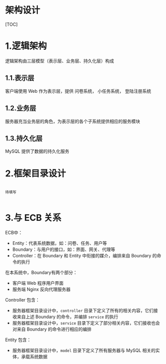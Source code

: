 # 架构设计

[TOC]



# 1.逻辑架构

逻辑架构由三层模型（表示层、业务层、持久化层）构成

## 1.1.表示层

客户端使用 Web 作为表示层，提供 问卷系统， 小任务系统， 登陆注册系统

## 1.2.业务层

服务器充当业务层的角色，为表示层的各个子系统提供相应的服务模块



## 1.3.持久化层

MySQL 提供了数据的持久化服务



# 2.框架目录设计



```

待填写


```

# 3.与 ECB 关系

ECB中：

- Entity：代表系统数据，如：问卷、任务、用户等
- Boundary：与用户的接口，如：界面、网关、代理等
- Controller：在 Boundary 和 Entity 中衔接的媒介，编排来自 Boundary 的命令的执行

在本系统中，Boundary有两个部分：

- 客户端 Web 程序用户界面
- 服务端 Nginx 反向代理服务器

Controller 包含：

- 服务器框架目录设计中，`controller` 目录下定义了所有的相关内容，它们接收来自上述 Boundary 的命令，并编排 `service` 的执行
- 服务器框架目录设计中，`service` 目录下定义了部分相关内容，它们接收也会对来自 Boundary 的命令进行相应的编排

Entity 包含：

- 服务器框架目录设计中，`model` 目录下定义了所有服务器与 MySQL 相关的实体，承载系统数据